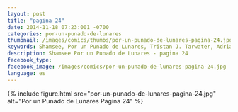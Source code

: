 ```yaml
---
layout: post
title: "pagina 24"
date: 2014-11-18 07:23:001 -0700
categories: por-un-punado-de-lunares
thumbnail: /images/comics/thumbs/por-un-punado-de-lunares-pagina-24.jpg
keywords: Shamsee, Por un Punado de Lunares, Tristan J. Tarwater, Adrian Ricker
description: Shamsee Por un Punado de Lunares - pagina 24
facebook_type: 
facebook_image: /images/comics/por-un-punado-de-lunares-pagina-24.jpg
language: es
---
```

{% include figure.html src="por-un-punado-de-lunares-pagina-24.jpg" alt="Por un Punado de Lunares Pagina 24" %}